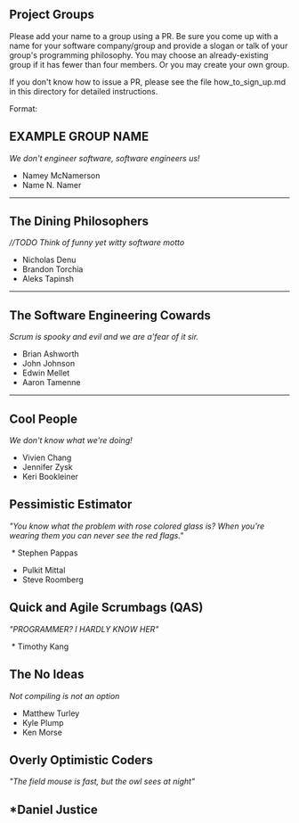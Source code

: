 ## Project Groups

Please add your name to a group using a PR.  Be sure you come up with a name for your software company/group and provide a slogan or talk of your group's programming philosophy.  You may choose an already-existing group if it has fewer than four members.  Or you may create your own group.

If you don't know how to issue a PR, please see the file how_to_sign_up.md in this directory for detailed instructions.

Format:

## EXAMPLE GROUP NAME

_We don't engineer software, software engineers us!_

  * Namey McNamerson
  * Name N. Namer

----

## The Dining Philosophers

_//TODO Think of funny yet witty software motto_

  * Nicholas Denu
  * Brandon Torchia
  * Aleks Tapinsh

----

## The Software Engineering Cowards

_Scrum is spooky and evil and we are a'fear of it sir._

  * Brian Ashworth
  * John Johnson
  * Edwin Mellet
  * Aaron Tamenne

----

## Cool People

_We don't know what we're doing!_

  * Vivien Chang
  * Jennifer Zysk
  * Keri Bookleiner

## Pessimistic Estimator

_"You know what the problem with rose colored glass is? When you're wearing them you can never see the red flags."_
  
  * Stephen Pappas
  * Pulkit Mittal
  * Steve Roomberg
  
## Quick and Agile Scrumbags (QAS)

_"PROGRAMMER? I HARDLY KNOW HER"_

  * Timothy Kang
  
## The No Ideas

_Not compiling is not an option_

  * Matthew Turley
  * Kyle Plump
  * Ken Morse


## Overly Optimistic Coders
_"The field mouse is fast, but the owl sees at night"_
   
   *Daniel Justice
----
